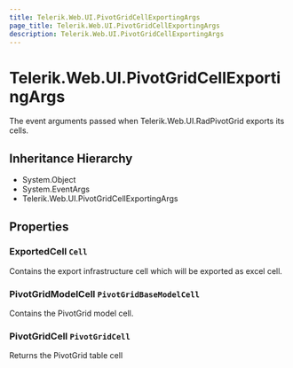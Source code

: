 ```yaml
---
title: Telerik.Web.UI.PivotGridCellExportingArgs
page_title: Telerik.Web.UI.PivotGridCellExportingArgs
description: Telerik.Web.UI.PivotGridCellExportingArgs
---
```


# Telerik.Web.UI.PivotGridCellExportingArgs

The event arguments passed when Telerik.Web.UI.RadPivotGrid exports its cells.

## Inheritance Hierarchy

* System.Object
* System.EventArgs
* Telerik.Web.UI.PivotGridCellExportingArgs

## Properties

###  ExportedCell `Cell`

Contains the export infrastructure cell which will be exported as excel cell.

###  PivotGridModelCell `PivotGridBaseModelCell`

Contains the PivotGrid model cell.

###  PivotGridCell `PivotGridCell`

Returns the PivotGrid table cell

